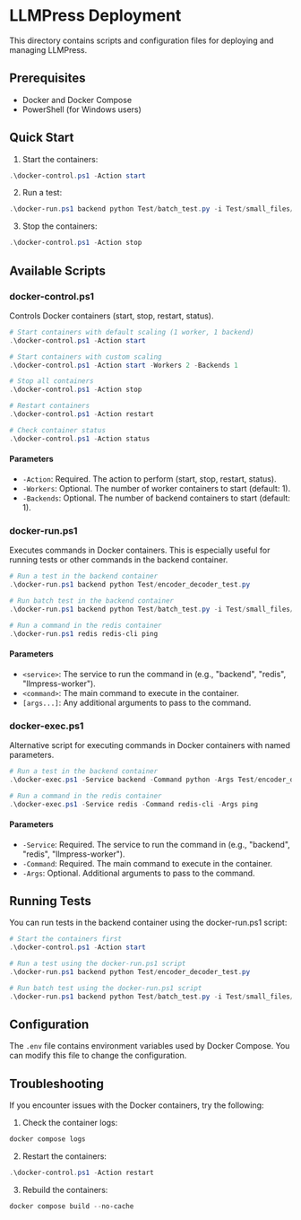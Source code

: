 # LLMPress Deployment

This directory contains scripts and configuration files for deploying and managing LLMPress.

## Prerequisites

- Docker and Docker Compose
- PowerShell (for Windows users)

## Quick Start

1. Start the containers:
```powershell
.\docker-control.ps1 -Action start
```

2. Run a test:
```powershell
.\docker-run.ps1 backend python Test/batch_test.py -i Test/small_files/ -m gpt2
```

3. Stop the containers:
```powershell
.\docker-control.ps1 -Action stop
```

## Available Scripts

### docker-control.ps1

Controls Docker containers (start, stop, restart, status).

```powershell
# Start containers with default scaling (1 worker, 1 backend)
.\docker-control.ps1 -Action start

# Start containers with custom scaling
.\docker-control.ps1 -Action start -Workers 2 -Backends 1

# Stop all containers
.\docker-control.ps1 -Action stop

# Restart containers
.\docker-control.ps1 -Action restart

# Check container status
.\docker-control.ps1 -Action status
```

#### Parameters

- `-Action`: Required. The action to perform (start, stop, restart, status).
- `-Workers`: Optional. The number of worker containers to start (default: 1).
- `-Backends`: Optional. The number of backend containers to start (default: 1).

### docker-run.ps1

Executes commands in Docker containers. This is especially useful for running tests or other commands in the backend container.

```powershell
# Run a test in the backend container
.\docker-run.ps1 backend python Test/encoder_decoder_test.py

# Run batch test in the backend container
.\docker-run.ps1 backend python Test/batch_test.py -i Test/small_files/ -m gpt2

# Run a command in the redis container
.\docker-run.ps1 redis redis-cli ping
```

#### Parameters

- `<service>`: The service to run the command in (e.g., "backend", "redis", "llmpress-worker").
- `<command>`: The main command to execute in the container.
- `[args...]`: Any additional arguments to pass to the command.

### docker-exec.ps1

Alternative script for executing commands in Docker containers with named parameters.

```powershell
# Run a test in the backend container
.\docker-exec.ps1 -Service backend -Command python -Args Test/encoder_decoder_test.py

# Run a command in the redis container
.\docker-exec.ps1 -Service redis -Command redis-cli -Args ping
```

#### Parameters

- `-Service`: Required. The service to run the command in (e.g., "backend", "redis", "llmpress-worker").
- `-Command`: Required. The main command to execute in the container.
- `-Args`: Optional. Additional arguments to pass to the command.

## Running Tests

You can run tests in the backend container using the docker-run.ps1 script:

```powershell
# Start the containers first
.\docker-control.ps1 -Action start

# Run a test using the docker-run.ps1 script
.\docker-run.ps1 backend python Test/encoder_decoder_test.py

# Run batch test using the docker-run.ps1 script
.\docker-run.ps1 backend python Test/batch_test.py -i Test/small_files/ -m gpt2
```

## Configuration

The `.env` file contains environment variables used by Docker Compose. You can modify this file to change the configuration.

## Troubleshooting

If you encounter issues with the Docker containers, try the following:

1. Check the container logs:
```powershell
docker compose logs
```

2. Restart the containers:
```powershell
.\docker-control.ps1 -Action restart
```

3. Rebuild the containers:
```powershell
docker compose build --no-cache
```
